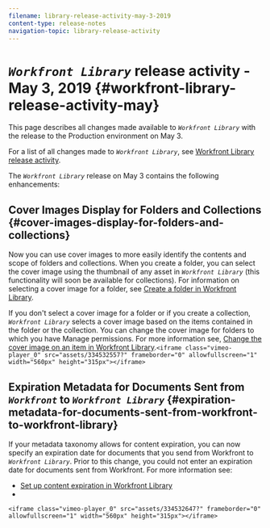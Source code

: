 ```yaml
---
filename: library-release-activity-may-3-2019
content-type: release-notes
navigation-topic: library-release-activity
---
```




# *`Workfront Library`* release activity - May 3, 2019 {#workfront-library-release-activity-may}

This page describes all changes made available to *`Workfront Library`* with the release to the Production environment on May 3.


For a list of all changes made to *`Workfront Library`*, see [Workfront Library release activity](_workfront-library-release-activity.md).


The *`Workfront Library`* release on May 3 contains the following enhancements:


## Cover Images Display for Folders and Collections {#cover-images-display-for-folders-and-collections}

Now you can use cover images to more easily identify the contents and scope of folders and collections. When you create a folder, you can select the cover image using the thumbnail of any asset in *`Workfront Library`* (this functionality will soon be available for collections). For information on selecting a cover image for a folder, see [Create a folder in Workfront Library](create-a-folder-library.md). 


If you don't select a cover image for a folder or if you create a collection, *`Workfront Library`* selects a cover image based on the items contained in the folder or the collection. You can change the cover image for folders to which you have Manage permissions. For more information see, [Change the cover image on an item in Workfront Library](change-cover-image-of-folder.md).`<iframe class="vimeo-player_0" src="assets/334532557?" frameborder="0" allowfullscreen="1" width="560px" height="315px"></iframe>`


## Expiration Metadata for Documents Sent from *`Workfront`* to *`Workfront Library`*  {#expiration-metadata-for-documents-sent-from-workfront-to-workfront-library}

If your metadata taxonomy allows for content expiration, you can now specify an expiration date for documents that you send from Workfront to *`Workfront Library`*. Prior to this change, you could not enter an expiration date for documents sent from Workfront. For more information see:



* [Set up content expiration in Workfront Library](set-up-content-expiration-in-library.md) 
* &nbsp;


`<iframe class="vimeo-player_0" src="assets/334532647?" frameborder="0" allowfullscreen="1" width="560px" height="315px"></iframe>` 
